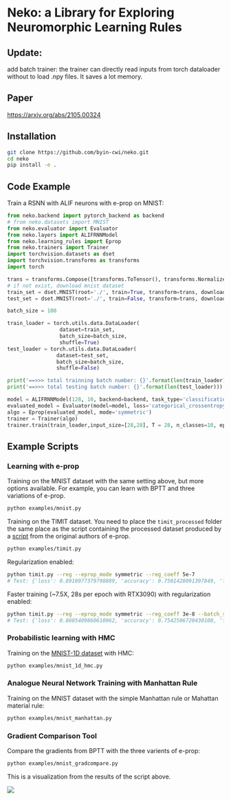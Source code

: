 # Neko: a Library for Exploring Neuromorphic Learning Rules
## Update:
add batch trainer: the trainer can directly read inputs from torch dataloader without to load .npy files. It saves a lot memory. 
## Paper
https://arxiv.org/abs/2105.00324

## Installation

```bash
git clone https://github.com/byin-cwi/neko.git
cd neko
pip install -e .
```

## Code Example
Train a RSNN with ALIF neurons with e-prop on MNIST:

```python
from neko.backend import pytorch_backend as backend
# from neko.datasets import MNIST
from neko.evaluator import Evaluator
from neko.layers import ALIFRNNModel
from neko.learning_rules import Eprop
from neko.trainers import Trainer
import torchvision.datasets as dset
import torchvision.transforms as transforms
import torch

trans = transforms.Compose([transforms.ToTensor(), transforms.Normalize((0.5,), (1.0,))])
# if not exist, download mnist dataset
train_set = dset.MNIST(root='./', train=True, transform=trans, download=True)
test_set = dset.MNIST(root='./', train=False, transform=trans, download=True)

batch_size = 100

train_loader = torch.utils.data.DataLoader(
                 dataset=train_set,
                 batch_size=batch_size,
                 shuffle=True)
test_loader = torch.utils.data.DataLoader(
                dataset=test_set,
                batch_size=batch_size,
                shuffle=False)

print('==>>> total trainning batch number: {}'.format(len(train_loader)))
print('==>>> total testing batch number: {}'.format(len(test_loader)))

model = ALIFRNNModel(128, 10, backend=backend, task_type='classification', return_sequence=False)
evaluated_model = Evaluator(model=model, loss='categorical_crossentropy', metrics=['accuracy', 'firing_rate'])
algo = Eprop(evaluated_model, mode='symmetric')
trainer = Trainer(algo)
trainer.train(train_loader,input_size=[28,28], T = 28, n_classes=10, epochs=30)
```

## Example Scripts
### Learning with e-prop
Training on the MNIST dataset with the same setting above, but more options available.
For example, you can learn with BPTT and three variations of e-prop.
```bash
python examples/mnist.py
```

Training on the TIMIT dataset. You need to place the `timit_processed` folder the same place as the script containing the processed dataset
produced by a [script](https://github.com/IGITUGraz/eligibility_propagation/blob/master/Figure_2_TIMIT/timit_processing.py) from the original authors of e-prop.
```bash
python examples/timit.py
```

Regularization enabled:
```bash
python timit.py --reg --eprop_mode symmetric --reg_coeff 5e-7
# Test: {'loss': 0.8918977379798889, 'accuracy': 0.7501428091397849, 'firing_rate': 12.973159790039062}
```
Faster training (~7.5X, 28s per epoch with RTX3090) with regularization enabled:
```bash
python timit.py --reg --eprop_mode symmetric --reg_coeff 3e-8 --batch_size 256  --learning_rate 0.01
# Test: {'loss': 0.8605409860610962, 'accuracy': 0.7542506720430108, 'firing_rate': 13.105131149291992}
```

### Probabilistic learning with HMC
Training on the [MNIST-1D dataset](https://github.com/greydanus/mnist1d) with HMC:
```bash
python examples/mnist_1d_hmc.py
```
### Analogue Neural Network Training with Manhattan Rule
Training on the MNIST dataset with the simple Manhattan rule or Mahattan material rule:
```bash
python examples/mnist_manhattan.py
```

### Gradient Comparison Tool
Compare the gradients from BPTT with the three varients of e-prop:
```bash
python examples/mnist_gradcompare.py
```
This is a visualization from the results of the script above.

![](https://i.ibb.co/M2XDQVY/grads.png)

